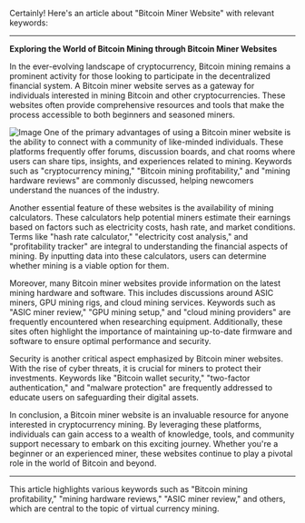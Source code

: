 Certainly! Here's an article about "Bitcoin Miner Website" with relevant keywords:

---

**Exploring the World of Bitcoin Mining through Bitcoin Miner Websites**

In the ever-evolving landscape of cryptocurrency, Bitcoin mining remains a prominent activity for those looking to participate in the decentralized financial system. A Bitcoin miner website serves as a gateway for individuals interested in mining Bitcoin and other cryptocurrencies. These websites often provide comprehensive resources and tools that make the process accessible to both beginners and seasoned miners.


![Image](https://github.com/user-attachments/assets/b8266eee-691e-4ee1-99ef-bfa10d234fd4)
One of the primary advantages of using a Bitcoin miner website is the ability to connect with a community of like-minded individuals. These platforms frequently offer forums, discussion boards, and chat rooms where users can share tips, insights, and experiences related to mining. Keywords such as "cryptocurrency mining," "Bitcoin mining profitability," and "mining hardware reviews" are commonly discussed, helping newcomers understand the nuances of the industry.

Another essential feature of these websites is the availability of mining calculators. These calculators help potential miners estimate their earnings based on factors such as electricity costs, hash rate, and market conditions. Terms like "hash rate calculator," "electricity cost analysis," and "profitability tracker" are integral to understanding the financial aspects of mining. By inputting data into these calculators, users can determine whether mining is a viable option for them.

Moreover, many Bitcoin miner websites provide information on the latest mining hardware and software. This includes discussions around ASIC miners, GPU mining rigs, and cloud mining services. Keywords such as "ASIC miner review," "GPU mining setup," and "cloud mining providers" are frequently encountered when researching equipment. Additionally, these sites often highlight the importance of maintaining up-to-date firmware and software to ensure optimal performance and security.

Security is another critical aspect emphasized by Bitcoin miner websites. With the rise of cyber threats, it is crucial for miners to protect their investments. Keywords like "Bitcoin wallet security," "two-factor authentication," and "malware protection" are frequently addressed to educate users on safeguarding their digital assets.

In conclusion, a Bitcoin miner website is an invaluable resource for anyone interested in cryptocurrency mining. By leveraging these platforms, individuals can gain access to a wealth of knowledge, tools, and community support necessary to embark on this exciting journey. Whether you're a beginner or an experienced miner, these websites continue to play a pivotal role in the world of Bitcoin and beyond.

--- 

This article highlights various keywords such as "Bitcoin mining profitability," "mining hardware reviews," "ASIC miner review," and others, which are central to the topic of virtual currency mining.